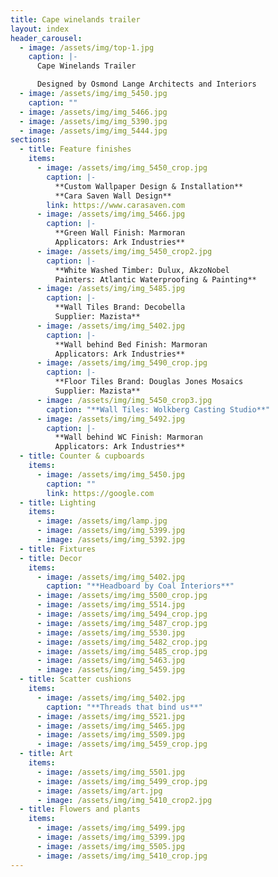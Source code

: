 ```yaml
---
title: Cape winelands trailer
layout: index
header_carousel:
  - image: /assets/img/top-1.jpg
    caption: |-
      Cape Winelands Trailer

      Designed by Osmond Lange Architects and Interiors
  - image: /assets/img/img_5450.jpg
    caption: ""
  - image: /assets/img/img_5466.jpg
  - image: /assets/img/img_5390.jpg
  - image: /assets/img/img_5444.jpg
sections:
  - title: Feature finishes
    items:
      - image: /assets/img/img_5450_crop.jpg
        caption: |-
          **Custom Wallpaper Design & Installation**
          **Cara Saven Wall Design**
        link: https://www.carasaven.com
      - image: /assets/img/img_5466.jpg
        caption: |-
          **Green Wall Finish: Marmoran 
          Applicators: Ark Industries**
      - image: /assets/img/img_5450_crop2.jpg
        caption: |-
          **White Washed Timber: Dulux, AkzoNobel
          Painters: Atlantic Waterproofing & Painting**
      - image: /assets/img/img_5485.jpg
        caption: |-
          **Wall Tiles Brand: Decobella 
          Supplier: Mazista**
      - image: /assets/img/img_5402.jpg
        caption: |-
          **Wall behind Bed Finish: Marmoran 
          Applicators: Ark Industries**
      - image: /assets/img/img_5490_crop.jpg
        caption: |-
          **Floor Tiles Brand: Douglas Jones Mosaics
          Supplier: Mazista**
      - image: /assets/img/img_5450_crop3.jpg
        caption: "**Wall Tiles: Wolkberg Casting Studio**"
      - image: /assets/img/img_5492.jpg
        caption: |-
          **Wall behind WC Finish: Marmoran 
          Applicators: Ark Industries**
  - title: Counter & cupboards
    items:
      - image: /assets/img/img_5450.jpg
        caption: ""
        link: https://google.com
  - title: Lighting
    items:
      - image: /assets/img/lamp.jpg
      - image: /assets/img/img_5399.jpg
      - image: /assets/img/img_5392.jpg
  - title: Fixtures
  - title: Decor
    items:
      - image: /assets/img/img_5402.jpg
        caption: "**Headboard by Coal Interiors**"
      - image: /assets/img/img_5500_crop.jpg
      - image: /assets/img/img_5514.jpg
      - image: /assets/img/img_5494_crop.jpg
      - image: /assets/img/img_5487_crop.jpg
      - image: /assets/img/img_5530.jpg
      - image: /assets/img/img_5482_crop.jpg
      - image: /assets/img/img_5485_crop.jpg
      - image: /assets/img/img_5463.jpg
      - image: /assets/img/img_5459.jpg
  - title: Scatter cushions
    items:
      - image: /assets/img/img_5402.jpg
        caption: "**Threads that bind us**"
      - image: /assets/img/img_5521.jpg
      - image: /assets/img/img_5465.jpg
      - image: /assets/img/img_5509.jpg
      - image: /assets/img/img_5459_crop.jpg
  - title: Art
    items:
      - image: /assets/img/img_5501.jpg
      - image: /assets/img/img_5499_crop.jpg
      - image: /assets/img/art.jpg
      - image: /assets/img/img_5410_crop2.jpg
  - title: Flowers and plants
    items:
      - image: /assets/img/img_5499.jpg
      - image: /assets/img/img_5399.jpg
      - image: /assets/img/img_5505.jpg
      - image: /assets/img/img_5410_crop.jpg
---
```

